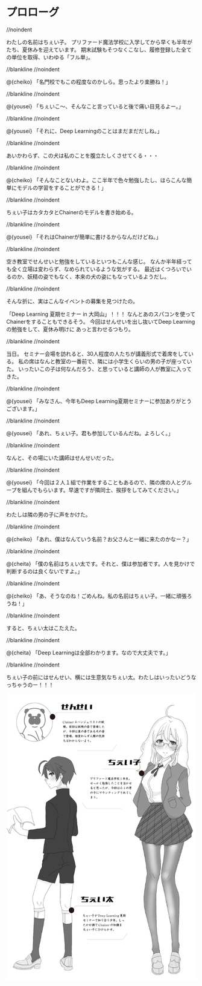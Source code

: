 # プロローグ

//noindent

わたしの名前はちぇい子。
プリファード魔法学校に入学してから早くも半年がたち、夏休みを迎えています。
期末試験もそつなくこなし、履修登録した全ての単位を取得、いわゆる「フル単」。

//blankline
//noindent

@<icon>{cheiko} 「名門校でもこの程度なのかしら。思ったより楽勝ね！」

//blankline
//noindent

@<icon>{yousei} 「ちぇいこ〜、そんなこと言っていると後で痛い目見るよー。」

//blankline
//noindent

@<icon>{yousei} 「それに、Deep Learningのことはまだまだだしね。」

//blankline
//noindent

あいかわらず、この犬は私のことを腹立たしくさせてくる・・・

//blankline
//noindent

@<icon>{cheiko} 「そんなことないわよ。ここ半年で色々勉強したし、ほらこんな簡単にモデルの学習をすることができる！」

//blankline
//noindent

ちぇい子はカタカタとChainerのモデルを書き始める。

//blankline
//noindent

@<icon>{yousei} 「それはChainerが簡単に書けるからなんだけどね。」

//blankline
//noindent

空き教室でせんせいと勉強をしているといつもこんな感じ。
なんか半年経っても全く立場は変わらず、なめられているような気がする。
最近はくつろいでいるのか、妖精の姿でもなく、本来の犬の姿にもなっているようだし。

//blankline
//noindent

そんな折に、実はこんなイベントの募集を見つけたの。

「Deep Learning 夏期セミナー in 大岡山」！！！
なんとあのスパコンを使ってChainerをすることもできるそう。
今回はせんせいを出し抜いてDeep Learningの勉強をして、夏休み明けに
あっと言わせるつもり。

//blankline
//noindent

当日。
セミナー会場を訪れると、30人程度の人たちが講義形式で着席をしている。
私の席はなんと教室の一番前で、隣には小学生くらいの男の子が座っていた。
いったいこの子は何なんだろう、と思っていると講師の人が教室に入ってきた。

//blankline
//noindent

@<icon>{yousei} 「みなさん、今年もDeep Learning夏期セミナーに参加ありがとうございます。」

//blankline
//noindent

@<icon>{yousei} 「あれ、ちぇい子。君も参加しているんだね。よろしく。」

//blankline
//noindent

なんと、その場にいた講師はせんせいだった。

//blankline
//noindent

@<icon>{yousei} 「今回は２人１組で作業をすることもあるので、隣の席の人とグループを組んでもらいます。早速ですが隣同士、挨拶をしてみてください。」

//blankline
//noindent

わたしは隣の男の子に声をかけた。

//blankline
//noindent

@<icon>{cheiko} 「あれ、僕はなんていう名前？お父さんと一緒に来たのかなー？」

//blankline
//noindent

@<icon>{cheita} 「僕の名前はちぇい太です。それと、僕は参加者です。人を見かけで判断するのは良くないですよ。」

//blankline
//noindent

@<icon>{cheiko} 「あ、そうなのね！ごめんね。私の名前はちぇい子。一緒に頑張ろうね！」

//blankline
//noindent

すると、ちぇい太はこたえた。

//blankline
//noindent

@<icon>{cheita} 「Deep Learningは全部わかります。なので大丈夫です。」

//blankline
//noindent

ちぇい子の前にはせんせい、横には生意気なちぇい太。わたしはいったいどうなっちゃうのー！！！

![](./images/intro.png)
